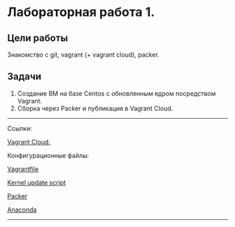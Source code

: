 # Лабораторная работа 1.

## Цели работы

Знакомство с git, vagrant (+ vagrant cloud), packer.

## Задачи

1. Создание ВМ на базе Centos с обновленным ядром посредством Vagrant.
2. Сборка через Packer и публикация в Vagrant Cloud.

---

Ссылки:

[Vagrant Cloud.](https://app.vagrantup.com/4xlan/boxes/centos-8-5)

Конфигурационные файлы:

[Vagrantfile](./cfg/Vagrantfile)

[Kernel update script](./cfg/scripts/1_kernel_update.sh)

[Packer](./cfg/centos.json)

[Anaconda](./cfg/http/vagrant.ks)

---
